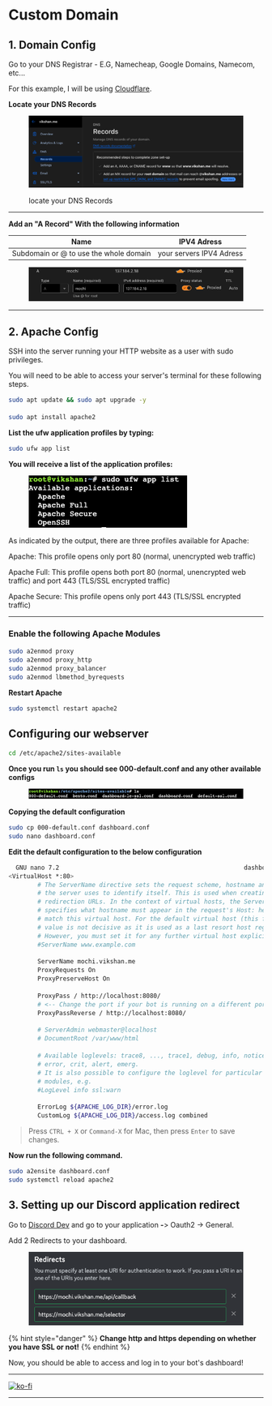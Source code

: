 # Custom Domain

## 1. Domain Config <a href="#heading-1" id="heading-1"></a>

Go to your DNS Registrar - E.G, Namecheap, Google Domains, Namecom, etc...

For this example, I will be using [Cloudflare](https://dash.cloudflare.com/).

**Locate your DNS Records**

<figure><img src="../../../.gitbook/assets/image (2).png" alt=""><figcaption><p>locate your DNS Records</p></figcaption></figure>

***

**Add an "A Record" With the following information**

| Name                                   | IPV4 Adress              |
| -------------------------------------- | ------------------------ |
| Subdomain or @ to use the whole domain | your servers IPV4 Adress |

<figure><img src="../../../.gitbook/assets/image (3).png" alt=""><figcaption></figcaption></figure>

***

## 2. Apache Config <a href="#heading-4" id="heading-4"></a>

SSH into the server running your HTTP website as a user with sudo privileges.

You will need to be able to access your server's terminal for these following steps.

```bash
sudo apt update && sudo apt upgrade -y

sudo apt install apache2
```

**List the ufw application profiles by typing:**

```bash
sudo ufw app list
```

**You will receive a list of the application profiles:**

<figure><img src="../../../.gitbook/assets/image (6).png" alt=""><figcaption></figcaption></figure>

As indicated by the output, there are three profiles available for Apache:

Apache: This profile opens only port 80 (normal, unencrypted web traffic)

Apache Full: This profile opens both port 80 (normal, unencrypted web traffic) and port 443 (TLS/SSL encrypted traffic)

Apache Secure: This profile opens only port 443 (TLS/SSL encrypted traffic)

***

### **Enable the following Apache Modules** <a href="#heading-5" id="heading-5"></a>

```bash
sudo a2enmod proxy
sudo a2enmod proxy_http
sudo a2enmod proxy_balancer
sudo a2enmod lbmethod_byrequests
```

**Restart Apache**

```bash
sudo systemctl restart apache2
```

## **Configuring our webserver** <a href="#heading-6" id="heading-6"></a>

```bash
cd /etc/apache2/sites-available
```

**Once you run `ls` you should see 000-default.conf and any other available configs**

<figure><img src="../../../.gitbook/assets/image (7).png" alt=""><figcaption></figcaption></figure>

**Copying the default configuration**

```bash
sudo cp 000-default.conf dashboard.conf
sudo nano dashboard.conf
```

**Edit the default configuration to the below configuration**

```bash
  GNU nano 7.2                                                   dashboard.conf                                                             
<VirtualHost *:80>
        # The ServerName directive sets the request scheme, hostname and port that
        # the server uses to identify itself. This is used when creating
        # redirection URLs. In the context of virtual hosts, the ServerName
        # specifies what hostname must appear in the request's Host: header to
        # match this virtual host. For the default virtual host (this file) this
        # value is not decisive as it is used as a last resort host regardless.
        # However, you must set it for any further virtual host explicitly.
        #ServerName www.example.com

        ServerName mochi.vikshan.me
        ProxyRequests On
        ProxyPreserveHost On

        ProxyPass / http://localhost:8080/
        # <-- Change the port if your bot is running on a different port
        ProxyPassReverse / http://localhost:8080/

        # ServerAdmin webmaster@localhost
        # DocumentRoot /var/www/html

        # Available loglevels: trace8, ..., trace1, debug, info, notice, warn,
        # error, crit, alert, emerg.
        # It is also possible to configure the loglevel for particular
        # modules, e.g.
        #LogLevel info ssl:warn

        ErrorLog ${APACHE_LOG_DIR}/error.log
        CustomLog ${APACHE_LOG_DIR}/access.log combined
```

> Press `CTRL + X` or `Command-X` for Mac, then press `Enter` to save changes.

**Now run the following command.**

```bash
sudo a2ensite dashboard.conf
sudo systemctl reload apache2
```

## 3. **Setting up our Discord application redirect** <a href="#heading-7" id="heading-7"></a>

Go to [Discord Dev](https://discord.com/developers/applications) and go to your application **-**> Oauth2 -> General.

Add 2 Redirects to your dashboard.

<figure><img src="../../../.gitbook/assets/image (8).png" alt=""><figcaption></figcaption></figure>

{% hint style="danger" %}
**Change http and https depending on whether you have SSL or not!**
{% endhint %}

Now, you should be able to access and log in to your bot's dashboard!

***

[![ko-fi](https://ko-fi.com/img/githubbutton\_sm.svg)](https://ko-fi.com/vikshan)

***
